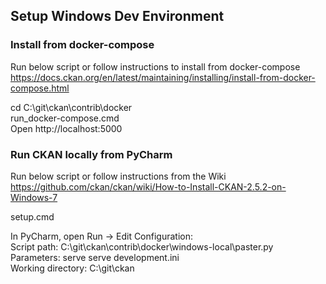 ## Setup Windows Dev Environment

### Install from docker-compose
Run below script or follow instructions to install from docker-compose  
https://docs.ckan.org/en/latest/maintaining/installing/install-from-docker-compose.html  

cd C:\git\ckan\contrib\docker  
run_docker-compose.cmd  
Open http://localhost:5000  

### Run CKAN locally from PyCharm
Run below script or follow instructions from the Wiki   
https://github.com/ckan/ckan/wiki/How-to-Install-CKAN-2.5.2-on-Windows-7

setup.cmd  

In PyCharm, open Run -> Edit Configuration:  
Script path:        C:\git\ckan\contrib\docker\windows-local\paster.py   
Parameters: serve   serve development.ini  
Working directory:  C:\git\ckan 
  

